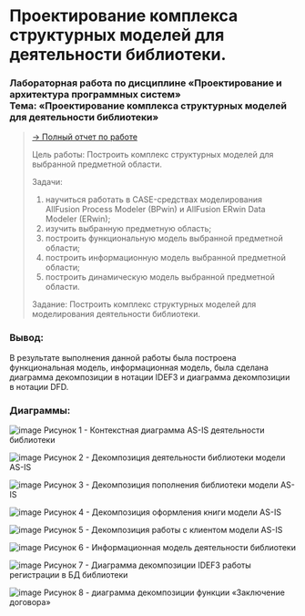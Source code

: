 # Проектирование комплекса структурных моделей для деятельности библиотеки.
<h3>Лабораторная работа по дисциплине «Проектирование и архитектура программных систем»
<br>
Тема: «Проектирование комплекса структурных моделей для деятельности библиотеки»
</h3>

> [ -> Полный отчет по работе](https://github.com/ktsmsnv/structural-models/blob/05593f8c5181d64b31e58a3f46a34595c89d02be/%D0%9F%D1%80%D0%BE%D0%B5%D0%BA%D1%82%D0%B8%D1%80%D0%BE%D0%B2%D0%B0%D0%BD%D0%B8%D0%B5%20%D0%BA%D0%BE%D0%BC%D0%BF%D0%BB%D0%B5%D0%BA%D1%81%D0%B0%20%D1%81%D1%82%D1%80%D1%83%D0%BA%D1%82%D1%83%D1%80%D0%BD%D1%8B%D1%85%20%D0%BC%D0%BE%D0%B4%D0%B5%D0%BB%D0%B5%D0%B9.docx)
> 
> Цель работы: Построить комплекс структурных моделей для выбранной предметной области.
> 
> Задачи:
> 1. научиться работать в CASE-средствах моделирования AllFusion Process Modeler (BPwin) и AllFusion ERwin Data Modeler (ERwin);
> 2. изучить выбранную предметную область;
> 3. построить функциональную модель выбранной предметной области;
> 4. построить информационную модель выбранной предметной области;
> 5. построить динамическую модель выбранной предметной области.
> 
> Задание: Построить комплекс структурных моделей для моделирования деятельности библиотеки.
> 
### Вывод: 
В результате выполнения данной работы была построена функциональная модель, информационная модель, была сделана диаграмма декомпозиции в нотации IDEF3 и диаграмма декомпозиции в нотации DFD.

### Диаграммы: 
![image](https://github.com/ktsmsnv/structural-models/assets/126246369/606e269c-d4e8-4949-aaa2-75ee00e9a979)
Рисунок 1 - Контекстная диаграмма AS-IS деятельности библиотеки

![image](https://github.com/ktsmsnv/structural-models/assets/126246369/bd39f8ea-2e81-42b8-91ae-2a7971f4c748)
Рисунок 2 - Декомпозиция деятельности библиотеки модели AS-IS

![image](https://github.com/ktsmsnv/structural-models/assets/126246369/31a46f58-d69b-4911-82d2-282cb113b863)
Рисунок 3 - Декомпозиция пополнения библиотеки модели AS-IS

![image](https://github.com/ktsmsnv/structural-models/assets/126246369/98bcebcb-5e60-46b7-ade5-667ba93c6238)
Рисунок 4 - Декомпозиция оформления книги модели AS-IS

![image](https://github.com/ktsmsnv/structural-models/assets/126246369/159a5a7f-de0d-4012-8823-b75e116c02ed)
Рисунок 5 - Декомпозиция работы с клиентом модели AS-IS

![image](https://github.com/ktsmsnv/structural-models/assets/126246369/62cb1c0f-10be-4999-88f1-853ecc302cbf)
Рисунок 6 - Информационная модель деятельности библиотеки

![image](https://github.com/ktsmsnv/structural-models/assets/126246369/356a5ef8-2b28-4698-b0a3-0bae5e8f9bf9)
Рисунок 7 - Диаграмма декомпозиции IDEF3 работы регистрации в БД библиотеки

![image](https://github.com/ktsmsnv/structural-models/assets/126246369/29ce07d4-b607-497b-9edf-2f31736c9e95)
Рисунок 8 - диаграмма декомпозиции функции «Заключение договора»

